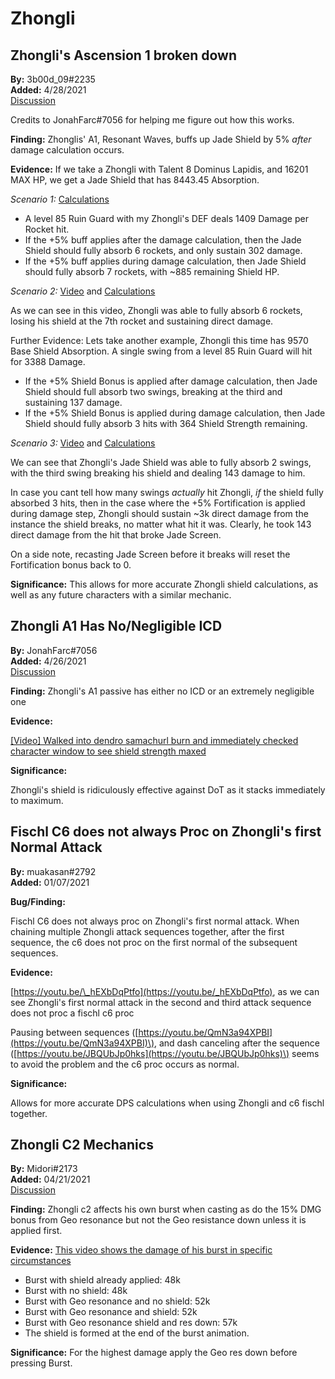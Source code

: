 # Zhongli

## Zhongli's Ascension 1 broken down

**By:** 3b00d_09\#2235  
**Added:** 4/28/2021  
[Discussion](https://tickettool.xyz/direct?url=https://cdn.discordapp.com/attachments/837172595202719794/837181219086401536/transcript-zhongli-a1-exploration.html)

Credits to JonahFarc\#7056 for helping me figure out how this works.

**Finding:** Zhonglis' A1, Resonant Waves, buffs up Jade Shield by 5% *after* damage calculation occurs.

**Evidence:** If we take a Zhongli with Talent 8 Dominus Lapidis, and 16201 MAX HP, we get a Jade Shield that has 8443.45 Absorption.

*Scenario 1:* [Calculations](https://cdn.discordapp.com/attachments/837172595202719794/837178466234663002/unknown.png)

* A level 85 Ruin Guard with my Zhongli's DEF deals 1409 Damage per Rocket hit.  
* If the +5% buff applies after the damage calculation, then the Jade Shield should fully absorb 6 rockets, and only sustain 302 damage.  
* If the +5% buff applies during damage calculation, then Jade Shield should fully absorb 7 rockets, with ~885 remaining Shield HP.

*Scenario 2:* [Video](https://www.youtube.com/watch?v=Lf14taQz1QE) and [Calculations](https://cdn.discordapp.com/attachments/837172595202719794/837178650636845076/unknown.png)

As we can see in this video, Zhongli was able to fully absorb 6 rockets, losing his shield at the 7th rocket and sustaining direct damage.  

Further Evidence: Lets take another example, Zhongli this time has 9570 Base Shield Absorption. A single swing from a level 85 Ruin Guard will hit for 3388 Damage.  

* If the +5% Shield Bonus is applied after damage calculation, then Jade Shield should full absorb two swings, breaking at the third and sustaining 137 damage.  
* If the +5% Shield Bonus is applied during damage calculation, then Jade Shield should fully absorb 3 hits with 364 Shield Strength remaining. 

*Scenario 3:* [Video](https://www.youtube.com/watch?v=zE9G3cymFqQ) and [Calculations](https://cdn.discordapp.com/attachments/837172595202719794/837178529971044372/unknown.png)

We can see that Zhongli's Jade Shield was able to fully absorb 2 swings, with the third swing breaking his shield and dealing 143 damage to him.  

In case you cant tell how many swings *actually* hit Zhongli, *if* the shield fully absorbed 3 hits, then in the case where the +5% Fortification is applied during damage step, Zhongli should sustain  ~3k direct damage from the instance the shield breaks, no matter what hit it was. Clearly, he took 143 direct damage from the hit that broke Jade Screen.

On a side note, recasting Jade Screen before it breaks will reset the Fortification bonus back to 0.

**Significance:** This allows for more accurate Zhongli shield calculations, as well as any future characters with a similar mechanic.

## Zhongli A1 Has No/Negligible ICD

**By:** JonahFarc\#7056  
**Added:** 4/26/2021  
[Discussion](https://tickettool.xyz/direct?url=https://cdn.discordapp.com/attachments/836279063760732201/836642776217026620/transcript-zhongli-a1-no-icd.html)

**Finding:** Zhongli's A1 passive has either no ICD or an extremely negligible one

**Evidence:**

[\[Video\] Walked into dendro samachurl burn and immediately checked character window to see shield strength maxed](https://youtu.be/nrML_xrMJPc)

**Significance:**

Zhongli's shield is ridiculously effective against DoT as it stacks immediately to maximum.

## Fischl C6 does not always Proc on Zhongli's first Normal Attack

**By:** muakasan\#2792  
**Added:** 01/07/2021

**Bug/Finding:**

Fischl C6 does not always proc on Zhongli's first normal attack. When chaining multiple Zhongli attack sequences together, after the first sequence, the c6 does not proc on the first normal of the subsequent sequences.

**Evidence:**

[https://youtu.be/\_hEXbDqPtfo](https://youtu.be/_hEXbDqPtfo), as we can see Zhongli's first normal attack in the second and third attack sequence does not proc a fischl c6 proc

Pausing between sequences \([https://youtu.be/QmN3a94XPBI](https://youtu.be/QmN3a94XPBI)\), and dash canceling after the sequence \([https://youtu.be/JBQUbJp0hks](https://youtu.be/JBQUbJp0hks)\) seems to avoid the problem and the c6 proc occurs as normal.

**Significance:**

Allows for more accurate DPS calculations when using Zhongli and c6 fischl together.

## Zhongli C2 Mechanics

**By:** Midori\#2173  
**Added:** 04/21/2021  
[Discussion](https://tickettool.xyz/direct?url=https://cdn.discordapp.com/attachments/834400006948782090/834658055391150150/transcript-zhongli-c2-mechanics.html)

**Finding:** Zhongli c2 affects his own burst when casting as do the 15% DMG bonus from Geo resonance but not the Geo resistance down unless it is applied first.

**Evidence:** [This video shows the damage of his burst in specific circumstances](https://www.youtube.com/watch?v=Uv9ZNUz5vHE)

* Burst with shield already applied: 48k
* Burst with no shield: 48k
* Burst with Geo resonance and no shield: 52k
* Burst with Geo resonance and shield: 52k
* Burst with Geo resonance shield and res down: 57k
* The shield is formed at the end of the burst animation.

**Significance:** For the highest damage apply the Geo res down before pressing Burst.

